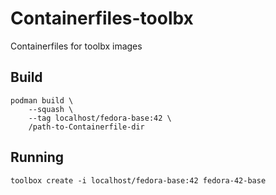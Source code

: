 # Containerfiles-toolbx

Containerfiles for toolbx images

## Build

```shell
podman build \
    --squash \
    --tag localhost/fedora-base:42 \
    /path-to-Containerfile-dir
```

## Running

```shell
toolbox create -i localhost/fedora-base:42 fedora-42-base
```

